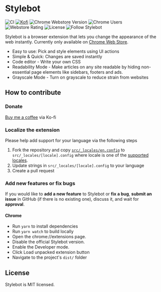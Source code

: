 # Stylebot

![CI](https://github.com/ankit/stylebot/workflows/CI/badge.svg)
[![Kofi](https://badgen.net/badge/icon/kofi?icon=kofi&label)](https://ko-fi.com/stylebot)
![Chrome Webstore Version](https://img.shields.io/chrome-web-store/v/oiaejidbmkiecgbjeifoejpgmdaleoha)
![Chrome Users](https://badgen.net/chrome-web-store/users/oiaejidbmkiecgbjeifoejpgmdaleoha)
![Webstore Rating](https://img.shields.io/chrome-web-store/stars/oiaejidbmkiecgbjeifoejpgmdaleoha)
![License](https://img.shields.io/github/license/ankit/stylebot)
![Follow Stylebot](https://badgen.net/twitter/follow/stylebot)

Stylebot is a browser extension that lets you change the appearance of the web instantly. Currently only available on [Chrome Web Store](https://chrome.google.com/webstore/detail/stylebot/oiaejidbmkiecgbjeifoejpgmdaleoha).

* Easy to use: Pick and style elements using UI actions
* Simple & Quick: Changes are saved instantly
* Code editor - Write your own CSS 
* Readability Mode - Make articles on any site readable by hiding non-essential page elements like sidebars, footers and ads. 
* Grayscale Mode - Turn on grayscale to reduce strain from websites

## How to contribute

### Donate

[Buy me a coffee](https://ko-fi.com/stylebot) via Ko-fi

### Localize the extension

Please help add support for your language via the following steps

1. Fork the repository and copy [`src/_locales/en.config`](src/_locales/en.config) to `src/_locales/[locale].config` where locale is one of the [supported locales](https://developer.chrome.com/webstore/i18n#localeTable).
2. Update strings in `src/_locales/[locale].config` to your language
3. Create a pull request


### Add new features or fix bugs

If you would like to <strong>add a new feature</strong> to Stylebot or <strong>fix a bug</strong>, <strong>submit an issue</strong> in GitHub (if there is no existing one), discuss it, and wait for <strong>approval</strong>.

#### Chrome

- Run `yarn` to install dependencies
- Run `yarn watch` to build locally
- Open the chrome://extensions page.
- Disable the official Stylebot version.
- Enable the Developer mode.
- Click Load unpacked extension button
- Navigate to the project's `dist/` folder

## License

Stylebot is MIT licensed.
